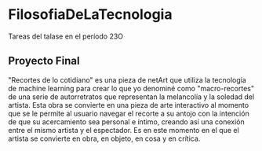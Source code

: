 # FilosofiaDeLaTecnologia
Tareas del talase en el período 23O

## Proyecto Final
"Recortes de lo cotidiano" es una pieza de netArt que utiliza la tecnología de machine learning para crear lo que yo denominé como "macro-recortes" de una serie de autorretratos que representan la melancolía y la soledad del artista. Esta obra se convierte en una pieza de arte interactivo al momento que se le permite al usuario navegar el recorte a su antojo con la intención de que su acercamiento sea personal e íntimo, creando así una conexión entre el mismo artista y el espectador. Es en este momento en el que el artista se convierte en obra, en objeto, en cosa y en crítica.
